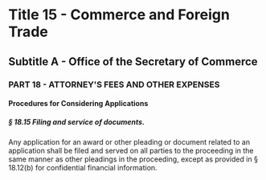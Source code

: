 
# Title 15 - Commerce and Foreign Trade
## Subtitle A - Office of the Secretary of Commerce
### PART 18 - ATTORNEY'S FEES AND OTHER EXPENSES
#### Procedures for Considering Applications
##### § 18.15 Filing and service of documents.

Any application for an award or other pleading or document related to an application shall be filed and served on all parties to the proceeding in the same manner as other pleadings in the proceeding, except as provided in § 18.12(b) for confidential financial information.
